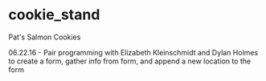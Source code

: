 # cookie_stand
Pat's Salmon Cookies

06.22.16 - Pair programming with Elizabeth Kleinschmidt and Dylan Holmes to create a form, gather info from form, and append a new location to the form
